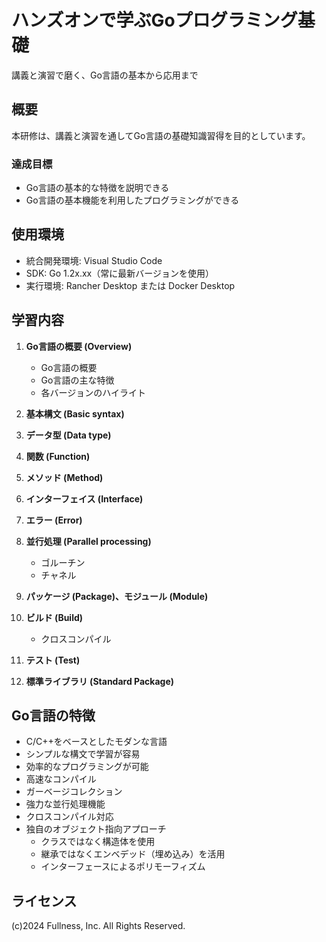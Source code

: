 # ハンズオンで学ぶGoプログラミング基礎

講義と演習で磨く、Go言語の基本から応用まで

## 概要

本研修は、講義と演習を通してGo言語の基礎知識習得を目的としています。

### 達成目標
- Go言語の基本的な特徴を説明できる
- Go言語の基本機能を利用したプログラミングができる

## 使用環境

- 統合開発環境: Visual Studio Code
- SDK: Go 1.2x.xx（常に最新バージョンを使用）
- 実行環境: Rancher Desktop または Docker Desktop

## 学習内容

1. **Go言語の概要 (Overview)**
   - Go言語の概要
   - Go言語の主な特徴
   - 各バージョンのハイライト

2. **基本構文 (Basic syntax)**

3. **データ型 (Data type)**

4. **関数 (Function)**

5. **メソッド (Method)**

6. **インターフェイス (Interface)**

7. **エラー (Error)**

8. **並行処理 (Parallel processing)**
   - ゴルーチン
   - チャネル

9. **パッケージ (Package)、モジュール (Module)**

10. **ビルド (Build)**
    - クロスコンパイル

11. **テスト (Test)**

12. **標準ライブラリ (Standard Package)**

## Go言語の特徴

- C/C++をベースとしたモダンな言語
- シンプルな構文で学習が容易
- 効率的なプログラミングが可能
- 高速なコンパイル
- ガーベージコレクション
- 強力な並行処理機能
- クロスコンパイル対応
- 独自のオブジェクト指向アプローチ
  - クラスではなく構造体を使用
  - 継承ではなくエンベデッド（埋め込み）を活用
  - インターフェースによるポリモーフィズム

## ライセンス

(c)2024 Fullness, Inc. All Rights Reserved.
